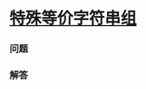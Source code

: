 # [特殊等价字符串组](https://leetcode-cn.com/problems/groups-of-special-equivalent-strings)

### 问题



### 解答

```

```
